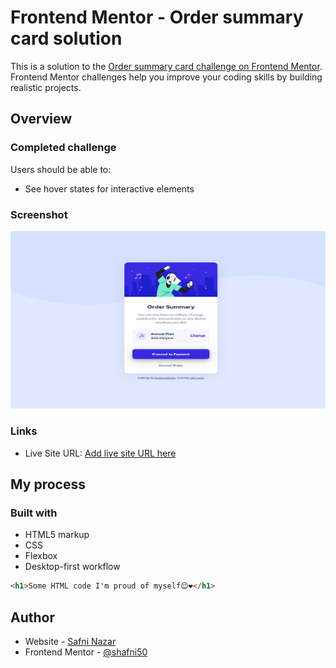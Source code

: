 # Frontend Mentor - Order summary card solution

This is a solution to the [Order summary card challenge on Frontend Mentor](https://www.frontendmentor.io/challenges/order-summary-component-QlPmajDUj). Frontend Mentor challenges help you improve your coding skills by building realistic projects. 

## Overview

### Completed challenge

Users should be able to:

- See hover states for interactive elements

### Screenshot

![](./images/screenshot.png)

### Links

- Live Site URL: [Add live site URL here](https://ordercard-sha.netlify.app/)

## My process

### Built with

- HTML5 markup
- CSS 
- Flexbox
- Desktop-first workflow


```html
<h1>Some HTML code I'm proud of myself😌❤</h1>
```

## Author

- Website - [Safni Nazar](https://linktr.ee/shafni50)
- Frontend Mentor - [@shafni50](https://www.frontendmentor.io/profile/shafni50)
